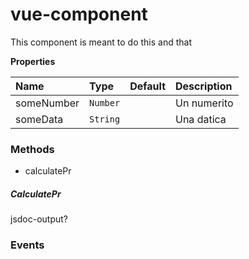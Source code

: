 # vue-component

This component is meant to do this and that

**Properties**

| Name | Type | Default | Description |
| :--- | :--- | :--- | :--- |
| someNumber | `Number` | | Un numerito |
| someData | `String` | | Una datica |

### Methods

- calculatePr

##### CalculatePr

jsdoc-output?

### Events
